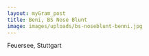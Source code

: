 ```yaml
---
layout: myGram_post
title: Beni, BS Nose Blunt
image: images/uploads/bs-noseblunt-benni.jpg
---
```


Feuersee, Stuttgart 
